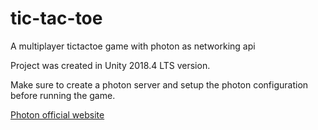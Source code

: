 # tic-tac-toe
A multiplayer tictactoe game with photon as networking api

Project was created in Unity 2018.4 LTS version.

Make sure to create a photon server and setup the photon configuration before running the game.

<a href="https://www.photonengine.com/pun">Photon official website</a>
